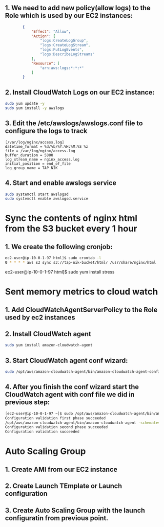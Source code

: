## 1. We need to add new policy(allow logs) to the Role which is used by our EC2 instances:
```JSON
        {
            "Effect": "Allow",
            "Action": [
                "logs:CreateLogGroup",
                "logs:CreateLogStream",
                "logs:PutLogEvents",
                "logs:DescribeLogStreams"
            ],
            "Resource": [
                "arn:aws:logs:*:*:*"
            ]
        }
```
## 2. Install CloudWatch Logs on our EC2 instance:
```bash
sudo yum update -y
sudo yum install -y awslogs
```
## 3. Edit the /etc/awslogs/awslogs.conf file to configure the logs to track
```
[/var/log/nginx/access.log]
datetime_format = %d/%b/%Y:%H:%M:%S %z
file = /var/log/nginx/access.log
buffer_duration = 5000
log_stream_name = nginx_access.log
initial_position = end_of_file
log_group_name = TAP_NIK
```
## 4. Start and enable awslogs service
```bash
sudo systemctl start awslogsd
sudo systemctl enable awslogsd.service
```
# Sync the contents of nginx html from the S3 bucket every 1 hour
## 1. We create the following cronjob:
```bash
ec2-user@ip-10-0-1-97 html]$ sudo crontab -l
0 * * * * aws s3 sync s3://tap-nik-bucket/html/ /usr/share/nginx/html
```
ec2-user@ip-10-0-1-97 html]$ sudo yum install stress

# Sent memory metrics to cloud watch
## 1. Add CloudWatchAgentServerPolicy to the Role used by ec2 instances
## 2. Install CloudWatch agent
```bash
sudo yum install amazon-cloudwatch-agent
```
## 3. Start CloudWatch agent conf wizard:
```bash
sudo /opt/aws/amazon-cloudwatch-agent/bin/amazon-cloudwatch-agent-config-wizard
```
## 4. After you finish the conf wizard start the CloudWatch agent with conf file we did in previous step:
```bash
[ec2-user@ip-10-0-1-97 ~]$ sudo /opt/aws/amazon-cloudwatch-agent/bin/amazon-cloudwatch-agent-ctl -a fetch-config -m ec2 -s -c file:/opt/aws/amazon-cloudwatch-agent/bin/config.json
Configuration validation first phase succeeded
/opt/aws/amazon-cloudwatch-agent/bin/amazon-cloudwatch-agent -schematest -config /opt/aws/amazon-cloudwatch-agent/etc/amazon-cloudwatch-agent.toml
Configuration validation second phase succeeded
Configuration validation succeeded
```
# Auto Scaling Group
## 1. Create AMI from our EC2 instance
## 2. Create Launch TEmplate or Launch configuration
## 3. Create Auto Scaling Group with the launch configuratin from previous point.
